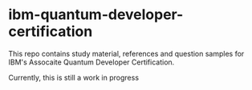 # ibm-quantum-developer-certification

This repo contains study material, references and question samples for IBM's Assocaite Quantum Developer Certification.

Currently, this is still a work in progress
